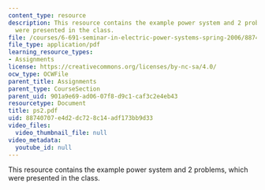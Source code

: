 ```yaml
---
content_type: resource
description: This resource contains the example power system and 2 problems, which
  were presented in the class.
file: /courses/6-691-seminar-in-electric-power-systems-spring-2006/88740707e4d2dc728c14adf173bb9d33_ps2.pdf
file_type: application/pdf
learning_resource_types:
- Assignments
license: https://creativecommons.org/licenses/by-nc-sa/4.0/
ocw_type: OCWFile
parent_title: Assignments
parent_type: CourseSection
parent_uid: 901a9e69-ad06-07f8-d9c1-caf3c2e4eb43
resourcetype: Document
title: ps2.pdf
uid: 88740707-e4d2-dc72-8c14-adf173bb9d33
video_files:
  video_thumbnail_file: null
video_metadata:
  youtube_id: null
---
```

This resource contains the example power system and 2 problems, which were presented in the class.